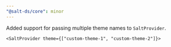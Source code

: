 ```yaml
---
"@salt-ds/core": minor
---
```


Added support for passing multiple theme names to `SaltProvider`.

```tsx
<SaltProvider theme={["custom-theme-1", "custom-theme-2"]}>
```

